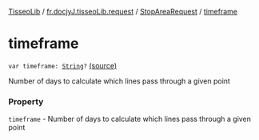 [TisseoLib](../../index.md) / [fr.docjyJ.tisseoLib.request](../index.md) / [StopAreaRequest](index.md) / [timeframe](./timeframe.md)

# timeframe

`var timeframe: `[`String`](https://kotlinlang.org/api/latest/jvm/stdlib/kotlin/-string/index.html)`?` [(source)](https://github.com/docjyJ/TisseoLib/tree/master/src/main/kotlin/fr/docjyJ/tisseoLib/request/StopAreaRequest.kt#L34)

Number of days to calculate which lines pass through a given point

### Property

`timeframe` - Number of days to calculate which lines pass through a given point